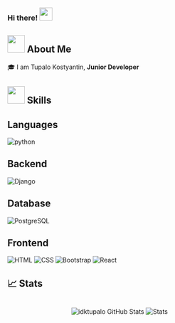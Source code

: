 ### Hi there! <img src="https://media.giphy.com/media/hvRJCLFzcasrR4ia7z/giphy.gif" width="29px">

<!--
**idktupalo/idktupalo** is a ✨ _special_ ✨ repository because its `README.md` (this file) appears on your GitHub profile.

Here are some ideas to get you started:

- 🔭 I’m currently working on ...
- 🌱 I’m currently learning ...
- 👯 I’m looking to collaborate on ...
- 🤔 I’m looking for help with ...
- 💬 Ask me about ...
- 📫 How to reach me: ...
- 😄 Pronouns: ...
- ⚡ Fun fact: ...
-->
## <img src="https://media.giphy.com/media/UQDSBzfyiBKvgFcSTw/giphy.gif" width="39px"> About Me 

🎓 I am Tupalo Kostyantin, **Junior Developer** 

## <img src="https://media.giphy.com/media/J2awouDsf23R2vo2p5/giphy.gif" width="39px"> Skills 

## Languages

![python](https://img.shields.io/badge/Python-3776AB?style=for-the-badge&logo=python&logoColor=white)

## Backend
![Django](https://img.shields.io/badge/Django-092E20?style=for-the-badge&logo=django&logoColor=white)

## Database

![PostgreSQL](https://img.shields.io/badge/PostgreSQL-316192?style=for-the-badge&logo=postgresql&logoColor=white)

## Frontend

![HTML](https://img.shields.io/badge/HTML5-E34F26?style=for-the-badge&logo=html5&logoColor=white)
![CSS](https://img.shields.io/badge/CSS3-1572B6?style=for-the-badge&logo=css3&logoColor=white)
![Bootstrap](https://img.shields.io/badge/Bootstrap-563D7C?style=for-the-badge&logo=bootstrap&logoColor=white)
![React](https://img.shields.io/badge/React-20232A?style=for-the-badge&logo=react&logoColor=61DAFB)

## 📈 Stats

<div align="center">
    <br />
    <img src="https://github-readme-stats.vercel.app/api/top-langs/?username=idktupalo&theme=blue-white" alt="idktupalo GitHub Stats">
    <img src="https://github-readme-stats.vercel.app/api?username=idktupalo&theme=blue-white" alt="Stats">
</div>

